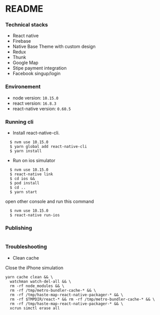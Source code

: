 # README #

### Technical stacks ###
- React native
- Firebase
- Native Base Theme with custom design
- Redux
- Thunk
- Google Map
- Stipe payment integration
- Facebook singup/login

### Environement ###

- node version: `10.15.0`
- react version: `16.8.3`
- react-native version: `0.60.5`

### Running cli ###

- Install react-native-cli.
```shell
  $ nvm use 10.15.0
  $ yarn global add react-native-cli
  $ yarn install
```

- Run on ios simulator
```shell
  $ nvm use 10.15.0
  $ react-native link
  $ cd ios &&
  $ pod install
  $ cd ..
  $ yarn start
```
open other console and run this command
```shell
  $ nvm use 10.15.0
  $ react-native run-ios
```
### Publishing ###

```shell
```

### Troubleshooting

* Clean cache 

Close the iPhone simulation
```shell
yarn cache clean && \
  watchman watch-del-all && \
  rm -rf node_modules && \
  rm -rf /tmp/metro-bundler-cache-* && \
  rm -rf /tmp/haste-map-react-native-packager-* && \
  rm -rf $TMPDIR/react-* && rm -rf /tmp/metro-bundler-cache-* && \
  rm -rf /tmp/haste-map-react-native-packager-* && \
  xcrun simctl erase all
```  